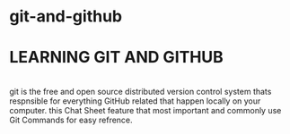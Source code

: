 # git-and-github
<h1>LEARNING GIT AND GITHUB </h1>
<br>
git is the free and open source distributed version control system thats respnsible for everything GitHub
related that happen locally on your computer.
this Chat Sheet feature that most important and commonly use Git Commands for easy refrence.
